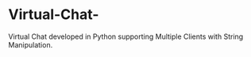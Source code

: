 # Virtual-Chat-
Virtual Chat developed in Python supporting Multiple Clients with String Manipulation.
